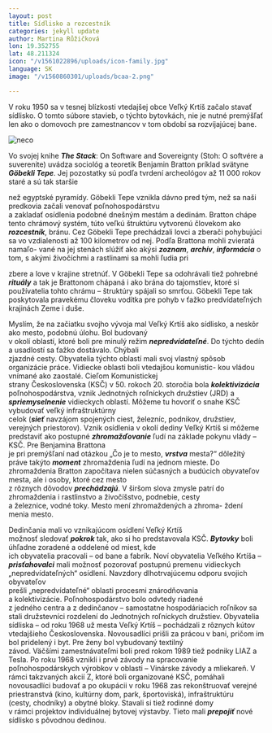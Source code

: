 ```yaml
---
layout: post
title: Sídlisko a rozcestník
categories: jekyll update
author: Martina Růžičková
lon: 19.352755
lat: 48.211324
icon: "/v1561022896/uploads/icon-family.jpg"
language: SK
image: "/v1560860301/uploads/bcaa-2.png"

---
```

V roku 1950 sa v tesnej blízkosti vtedajšej obce Veľký Krtíš začalo stavať sídlisko. O tomto súbore stavieb, o týchto bytovkách, nie je nutné premýšľať len ako o domovoch pre zamestnancov v tom období sa rozvíjajúcej bane.

![neco](/v1560859590/uploads/bcaa-1.png "neco")

Vo svojej knihe **_The Stack_**: On Software and Sovereignty (Stoh: O softvére a suverenite) uvádza sociológ a teoretik Benjamin Bratton príklad svätyne **_Göbekli Tepe_**. Jej pozostatky sú podľa tvrdení archeológov až 11 000 rokov staré a sú tak staršie

než egyptské pyramídy. Göbekli Tepe vznikla dávno pred tým, než sa naši predkovia začali venovať poľnohospodárstvu  
a zakladať osídlenia podobné dnešným mestám a dedinám. Bratton chápe tento chrámový systém, túto veľkú štruktúru vytvorenú človekom ako **_rozcestník_**, bránu. Cez Göbekli Tepe prechádzali lovci a zberači pohybujúci sa vo vzdialenosti až 100 kilometrov od nej. Podľa Brattona mohli zvieratá namaľo- vané na jej stenách slúžiť ako akýsi **_zoznam_**, **_archív_**, **_informácia_** o tom, s akými živočíchmi a rastlinami sa mohli ľudia pri

zbere a love v krajine stretnúť. V Göbekli Tepe sa odohrávali tiež pohrebné **_rituály_** a tak je Brattonom chápaná i ako brána do tajomstiev, ktoré si používatelia tohto chrámu – štruktúry spájali so smrťou. Göbekli Tepe tak poskytovala pravekému človeku vodítka pre pohyb v ťažko predvídateľných krajinách Zeme i duše.

Myslím, že na začiatku svojho vývoja mal Veľký Krtíš ako sídlisko, a neskôr ako mesto, podobnú úlohu. Bol budovaný  
v okolí oblastí, ktoré boli pre minulý režim **_nepredvídateľné_**. Do týchto dedín a usadlostí sa ťažko dostávalo. Chýbali  
zjazdné cesty. Obyvatelia týchto oblastí mali svoj vlastný spôsob organizácie práce. Vidiecke oblasti boli vtedajšou komunistic- kou vládou vnímané ako zaostalé. Cieľom Komunistickej  
strany Československa (KSČ) v 50. rokoch 20. storočia bola **_kolektivizácia_** poľnohospodárstva, vznik Jednotných roľníckych družstiev (JRD) a **_spriemyselnenie_** vidieckych oblastí. Môžeme tu hovoriť o snahe KSČ vybudovať veľký infraštruktúrny  
celok (**_sieť_** navzájom spojených ciest, železníc, podnikov, družstiev, verejných priestorov). Vznik osídlenia v okolí dediny Veľký Krtíš si môžeme predstaviť ako postupné **_zhromažďovanie_** ľudí na základe pokynu vlády – KSČ. Pre Benjamina Brattona  
je pri premýšľaní nad otázkou „Čo je to mesto, **_vrstva_** mesta?“ dôležitý práve takýto **_moment_** zhromaždenia ľudí na jednom mieste. Do zhromaždenia Bratton započítava nielen súčasných a budúcich obyvateľov mesta, ale i osoby, ktoré cez mesto  
z rôznych dôvodov **_prechádzajú_**. V širšom slova zmysle patrí do zhromaždenia i rastlinstvo a živočíšstvo, podnebie, cesty  
a železnice, vodné toky. Mesto mení zhromaždených a zhroma- ždení menia mesto.

Dedinčania mali vo vznikajúcom osídlení Veľký Krtíš  
možnosť sledovať **_pokrok_** tak, ako si ho predstavovala KSČ. **_Bytovky_** boli úhľadne zoradené a oddelené od miest, kde  
ich obyvatelia pracovali – od bane a fabrík. Noví obyvatelia Veľkého Krtíša – **_prisťahovalci_** mali možnosť pozorovať postupnú premenu vidieckych „nepredvídateľných“ osídlení. Navzdory dlhotrvajúcemu odporu svojich obyvateľov  
prešli „nepredvídateľné“ oblasti procesmi znárodňovania  
a kolektivizácie. Poľnohospodárstvo bolo odvtedy riadené  
z jedného centra a z dedinčanov – samostatne hospodáriacich roľníkov sa stali družstevníci rozdelení do Jednotných roľníckych družstiev. Obyvatelia sídliska – od roku 1968 už mesta Veľký Krtíš – pochádzali z rôznych kútov vtedajšieho Československa. Novousadlíci prišli za prácou v bani, pričom im bol pridelený i byt. Pre ženy bol vybudovaný textilný  
závod. Väčšími zamestnávateľmi boli pred rokom 1989 tiež podniky LIAZ a Tesla. Po roku 1968 vznikli i prvé závody na spracovanie poľnohospodárskych výrobkov v oblasti – Vinárske závody a mliekareň. V rámci takzvaných akcií Z, ktoré boli organizované KSČ, pomáhali novousadlíci budovať a po okupácii v roku 1968 zas rekonštruovať verejné priestranstvá (kino, kultúrny dom, park, športoviská), infraštruktúru  
(cesty, chodníky) a obytné bloky. Stavali si tiež rodinné domy  
v rámci projektov individuálnej bytovej výstavby. Tieto mali **_prepojiť_** nové sídlisko s pôvodnou dedinou.